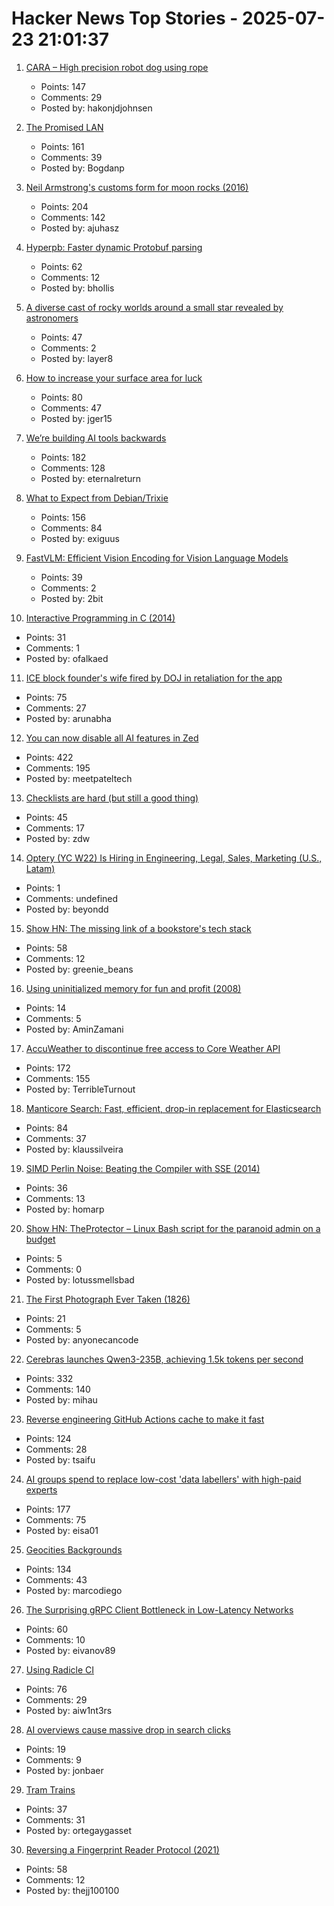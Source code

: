 # Hacker News Top Stories - 2025-07-23 21:01:37

1. [CARA – High precision robot dog using rope](https://www.aaedmusa.com/projects/cara)
   - Points: 147
   - Comments: 29
   - Posted by: hakonjdjohnsen

2. [The Promised LAN](https://tpl.house/)
   - Points: 161
   - Comments: 39
   - Posted by: Bogdanp

3. [Neil Armstrong's customs form for moon rocks (2016)](https://magazine.uc.edu/editors_picks/recent_features/armstrong/moonrocks.html)
   - Points: 204
   - Comments: 142
   - Posted by: ajuhasz

4. [Hyperpb: Faster dynamic Protobuf parsing](https://buf.build/blog/hyperpb)
   - Points: 62
   - Comments: 12
   - Posted by: bhollis

5. [A diverse cast of rocky worlds around a small star revealed by astronomers](https://nouvelles.umontreal.ca/en/article/2025/07/22/a-udem-team-confirms-a-fifth-potentially-habitable-planet-around-l-98-59-a-red-dwarf-35-l/)
   - Points: 47
   - Comments: 2
   - Posted by: layer8

6. [How to increase your surface area for luck](https://usefulfictions.substack.com/p/how-to-increase-your-surface-area)
   - Points: 80
   - Comments: 47
   - Posted by: jger15

7. [We’re building AI tools backwards](https://hazelweakly.me/blog/stop-building-ai-tools-backwards/)
   - Points: 182
   - Comments: 128
   - Posted by: eternalreturn

8. [What to Expect from Debian/Trixie](https://michael-prokop.at/blog/2025/07/20/what-to-expect-from-debian-trixie-newintrixie/)
   - Points: 156
   - Comments: 84
   - Posted by: exiguus

9. [FastVLM: Efficient Vision Encoding for Vision Language Models](https://machinelearning.apple.com/research/fast-vision-language-models)
   - Points: 39
   - Comments: 2
   - Posted by: 2bit

10. [Interactive Programming in C (2014)](https://nullprogram.com/blog/2014/12/23/)
   - Points: 31
   - Comments: 1
   - Posted by: ofalkaed

11. [ICE block founder's wife fired by DOJ in retaliation for the app](https://www.newsweek.com/iceblock-app-founder-wife-fired-doj-carolyn-feinstein-2102214)
   - Points: 75
   - Comments: 27
   - Posted by: arunabha

12. [You can now disable all AI features in Zed](https://zed.dev/blog/disable-ai-features)
   - Points: 422
   - Comments: 195
   - Posted by: meetpateltech

13. [Checklists are hard (but still a good thing)](https://utcc.utoronto.ca/~cks/space/blog/sysadmin/ChecklistsAreHardButGood)
   - Points: 45
   - Comments: 17
   - Posted by: zdw

14. [Optery (YC W22) Is Hiring in Engineering, Legal, Sales, Marketing (U.S., Latam)](https://www.optery.com/careers/)
   - Points: 1
   - Comments: undefined
   - Posted by: beyondd

15. [Show HN: The missing link of a bookstore's tech stack](https://bookhead.net/)
   - Points: 58
   - Comments: 12
   - Posted by: greenie_beans

16. [Using uninitialized memory for fun and profit (2008)](https://research.swtch.com/sparse)
   - Points: 14
   - Comments: 5
   - Posted by: AminZamani

17. [AccuWeather to discontinue free access to Core Weather API](https://developer.accuweather.com/new-portal)
   - Points: 172
   - Comments: 155
   - Posted by: TerribleTurnout

18. [Manticore Search: Fast, efficient, drop-in replacement for Elasticsearch](https://github.com/manticoresoftware/manticoresearch)
   - Points: 84
   - Comments: 37
   - Posted by: klaussilveira

19. [SIMD Perlin Noise: Beating the Compiler with SSE (2014)](https://scallywag.software/vim/blog/simd-perlin-noise-i)
   - Points: 36
   - Comments: 13
   - Posted by: homarp

20. [Show HN: TheProtector – Linux Bash script for the paranoid admin on a budget](https://github.com/IHATEGIVINGAUSERNAME/theProtector)
   - Points: 5
   - Comments: 0
   - Posted by: lotussmellsbad

21. [The First Photograph Ever Taken (1826)](https://www.openculture.com/2025/07/the-first-photograph-ever-taken.html)
   - Points: 21
   - Comments: 5
   - Posted by: anyonecancode

22. [Cerebras launches Qwen3-235B, achieving 1.5k tokens per second](https://www.cerebras.ai/press-release/cerebras-launches-qwen3-235b-world-s-fastest-frontier-ai-model-with-full-131k-context-support)
   - Points: 332
   - Comments: 140
   - Posted by: mihau

23. [Reverse engineering GitHub Actions cache to make it fast](https://www.blacksmith.sh/blog/cache)
   - Points: 124
   - Comments: 28
   - Posted by: tsaifu

24. [AI groups spend to replace low-cost 'data labellers' with high-paid experts](https://www.ft.com/content/e17647f0-4c3b-49b4-a031-b56158bbb3b8)
   - Points: 177
   - Comments: 75
   - Posted by: eisa01

25. [Geocities Backgrounds](https://pixelmoondust.neocities.org/archives/archivedtiles/backgroundsindex)
   - Points: 134
   - Comments: 43
   - Posted by: marcodiego

26. [The Surprising gRPC Client Bottleneck in Low-Latency Networks](https://blog.ydb.tech/the-surprising-grpc-client-bottleneck-in-low-latency-networks-and-how-to-get-around-it-69d6977a1d02)
   - Points: 60
   - Comments: 10
   - Posted by: eivanov89

27. [Using Radicle CI](https://radicle.xyz/2025/07/23/using-radicle-ci-for-development)
   - Points: 76
   - Comments: 29
   - Posted by: aiw1nt3rs

28. [AI overviews cause massive drop in search clicks](https://arstechnica.com/ai/2025/07/research-shows-google-ai-overviews-reduce-website-clicks-by-almost-half/)
   - Points: 19
   - Comments: 9
   - Posted by: jonbaer

29. [Tram Trains](https://www.worksinprogress.news/p/tram-trains)
   - Points: 37
   - Comments: 31
   - Posted by: ortegaygasset

30. [Reversing a Fingerprint Reader Protocol (2021)](https://blog.th0m.as/misc/fingerprint-reversing/)
   - Points: 58
   - Comments: 12
   - Posted by: thejj100100

